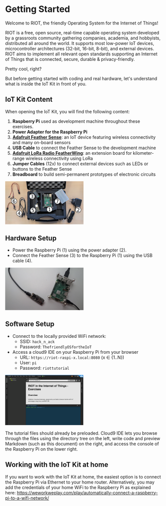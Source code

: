 # Getting Started

Welcome to RIOT, the friendly Operating System for the Internet of Things!

RIOT is a free, open source, real-time capable operating system developed by a grassroots community
gathering companies, academia, and hobbyists, distributed all around the world.
It supports most low-power IoT devices, microcontroller architectures (32-bit, 16-bit, 8-bit), and external devices.
RIOT aims to implement all relevant open standards supporting an Internet of Things that is connected, secure, durable & privacy-friendly.

Pretty cool, right?

But before getting started with coding and real hardware,
let's understand what is inside the IoT Kit in front of you.

## IoT Kit Content

When opening the IoT Kit, you will find the following content:

1. **Raspberry Pi** used as development machine throughout these exercises.
2. **Power Adapter for the Raspberry Pi**
3. [**Adafruit Feather Sense**](https://learn.adafruit.com/adafruit-feather-sense): an IoT device featuring wireless connectivity and many on-board sensors
4. **USB Cable** to connect the Feather Sense to the development machine
5. [**Adafruit LoRa Radio FeatherWing**](https://www.adafruit.com/product/3232):
  an extension board for kilometer-range wireless connectivity using LoRa
6. **Jumper Cables** (12x) to connect external devices such as LEDs or buttons to the Feather Sense
7. **Breadboard** to build semi-permanent prototypes of electronic circuits

<img src="IoT-Kit.png" width="50%">

## Hardware Setup

- Power the Raspberry Pi (1) using the power adapter (2).
- Connect the Feather Sense (3) to the Raspberry Pi (1) using the USB cable (4).

<img src="connected.jpg" width="50%">

## Software Setup

- Connect to the locally provided WiFi network:
  - SSID: `hack_n_ack`
  - Password: `ThefriendlyOSfortheIoT`
- Access a cloud9 IDE on your Raspberry Pi from your browser
  - URL: `https://riot-raspi-x.local:8080` (x ∈ {1..N})
  - User: `pi`
  - Password: `riottutorial`

<img src="cloud9.png" width="50%">

The tutorial files should already be preloaded.
Cloud9 IDE lets you browse through the files using the directory tree on the left,
write code and preview Markdown (such as this document) on the right,
and access the console of the Raspberry Pi on the lower right.

## Working with the IoT Kit at home

If you want to work with the IoT Kit at home,
the easiest option is to connect the Raspberry Pi via Ethernet to your home router.
Alternatively, you may add the credentials of your home WiFi to the Raspberry Pi
as explained here: https://weworkweplay.com/play/automatically-connect-a-raspberry-pi-to-a-wifi-network/


